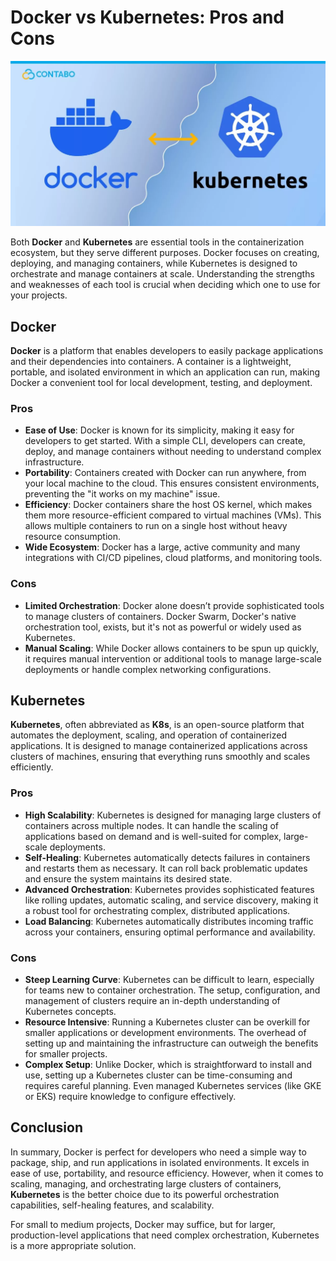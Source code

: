 # Docker vs Kubernetes: Pros and Cons

![Docker vs Kubernetes Graphic](/images/dockervskubernetess.jpeg.webp)

Both **Docker** and **Kubernetes** are essential tools in the containerization ecosystem, but they serve different purposes. Docker focuses on creating, deploying, and managing containers, while Kubernetes is designed to orchestrate and manage containers at scale. Understanding the strengths and weaknesses of each tool is crucial when deciding which one to use for your projects.

## Docker

**Docker** is a platform that enables developers to easily package applications and their dependencies into containers. A container is a lightweight, portable, and isolated environment in which an application can run, making Docker a convenient tool for local development, testing, and deployment.

### Pros
- **Ease of Use**: Docker is known for its simplicity, making it easy for developers to get started. With a simple CLI, developers can create, deploy, and manage containers without needing to understand complex infrastructure.
- **Portability**: Containers created with Docker can run anywhere, from your local machine to the cloud. This ensures consistent environments, preventing the "it works on my machine" issue.
- **Efficiency**: Docker containers share the host OS kernel, which makes them more resource-efficient compared to virtual machines (VMs). This allows multiple containers to run on a single host without heavy resource consumption.
- **Wide Ecosystem**: Docker has a large, active community and many integrations with CI/CD pipelines, cloud platforms, and monitoring tools.

### Cons
- **Limited Orchestration**: Docker alone doesn’t provide sophisticated tools to manage clusters of containers. Docker Swarm, Docker's native orchestration tool, exists, but it's not as powerful or widely used as Kubernetes.
- **Manual Scaling**: While Docker allows containers to be spun up quickly, it requires manual intervention or additional tools to manage large-scale deployments or handle complex networking configurations.

## Kubernetes

**Kubernetes**, often abbreviated as **K8s**, is an open-source platform that automates the deployment, scaling, and operation of containerized applications. It is designed to manage containerized applications across clusters of machines, ensuring that everything runs smoothly and scales efficiently.

### Pros
- **High Scalability**: Kubernetes is designed for managing large clusters of containers across multiple nodes. It can handle the scaling of applications based on demand and is well-suited for complex, large-scale deployments.
- **Self-Healing**: Kubernetes automatically detects failures in containers and restarts them as necessary. It can roll back problematic updates and ensure the system maintains its desired state.
- **Advanced Orchestration**: Kubernetes provides sophisticated features like rolling updates, automatic scaling, and service discovery, making it a robust tool for orchestrating complex, distributed applications.
- **Load Balancing**: Kubernetes automatically distributes incoming traffic across your containers, ensuring optimal performance and availability.

### Cons
- **Steep Learning Curve**: Kubernetes can be difficult to learn, especially for teams new to container orchestration. The setup, configuration, and management of clusters require an in-depth understanding of Kubernetes concepts.
- **Resource Intensive**: Running a Kubernetes cluster can be overkill for smaller applications or development environments. The overhead of setting up and maintaining the infrastructure can outweigh the benefits for smaller projects.
- **Complex Setup**: Unlike Docker, which is straightforward to install and use, setting up a Kubernetes cluster can be time-consuming and requires careful planning. Even managed Kubernetes services (like GKE or EKS) require knowledge to configure effectively.

## Conclusion

In summary, Docker is perfect for developers who need a simple way to package, ship, and run applications in isolated environments. It excels in ease of use, portability, and resource efficiency. However, when it comes to scaling, managing, and orchestrating large clusters of containers, **Kubernetes** is the better choice due to its powerful orchestration capabilities, self-healing features, and scalability. 

For small to medium projects, Docker may suffice, but for larger, production-level applications that need complex orchestration, Kubernetes is a more appropriate solution.